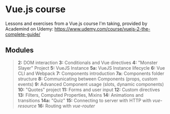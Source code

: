 # Vue.js course

Lessons and exercises from a Vue.js course I'm taking, provided by Academind on Udemy: https://www.udemy.com/course/vuejs-2-the-complete-guide/

## Modules

> **2:** DOM interaction
> **3:** Conditionals and Vue directives
> **4:** "Monster Slayer" Project
> **5:** VueJS Instance
> **5a:** VueJS Instance lifecycle
> **6:** Vue CLI and Webpack
> **7:** Components introduction
> **7a:** Components folder structure
> **8:** Communicating between Components (props, custom events)
> **9:** Advanced Component usage (slots, dynamic components)
> **10:** "Quotes" project
> **11:** Forms and user input
> **12:** Custom directives
> **13:** Filters, Computed Properties, Mixins
> **14:** Animations and transitions
> **14a:** "Quiz" 
> **15:** Connecting to server with HTTP with *vue-resource*
> **16:** Routing with *vue-router*